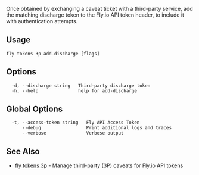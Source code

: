 Once obtained by exchanging a caveat ticket with a third-party service,
add the matching discharge token to the Fly.io API token header, to include it with
authentication attempts.

## Usage
~~~
fly tokens 3p add-discharge [flags]
~~~

## Options

~~~
  -d, --discharge string   Third-party discharge token
  -h, --help               help for add-discharge
~~~

## Global Options

~~~
  -t, --access-token string   Fly API Access Token
      --debug                 Print additional logs and traces
      --verbose               Verbose output
~~~

## See Also

* [fly tokens 3p](/docs/flyctl/tokens-3p/)	 - Manage third-party (3P) caveats for Fly.io API tokens


